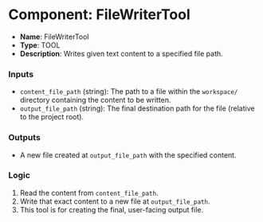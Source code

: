 # Component: FileWriterTool

-   **Name**: FileWriterTool
-   **Type**: TOOL
-   **Description**: Writes given text content to a specified file path.

### Inputs

-   `content_file_path` (string): The path to a file within the `workspace/` directory containing the content to be written.
-   `output_file_path` (string): The final destination path for the file (relative to the project root).

### Outputs

-   A new file created at `output_file_path` with the specified content.

### Logic

1.  Read the content from `content_file_path`.
2.  Write that exact content to a new file at `output_file_path`.
3.  This tool is for creating the final, user-facing output file.